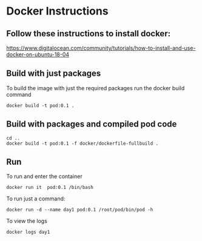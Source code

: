 # Docker Instructions

## Follow these instructions to install docker:
https://www.digitalocean.com/community/tutorials/how-to-install-and-use-docker-on-ubuntu-18-04

## Build with just packages
To build the image with just the required packages run the docker build command

```
docker build -t pod:0.1 .
```

## Build with packages and compiled pod code

```
cd ..
docker build -t pod:0.1 -f docker/dockerfile-fullbuild .
```


## Run 

To run and enter the container

```
docker run it  pod:0.1 /bin/bash
```

To run just a command:
```
docker run -d --name day1 pod:0.1 /root/pod/bin/pod -h
```

To view the logs
```
docker logs day1
```

